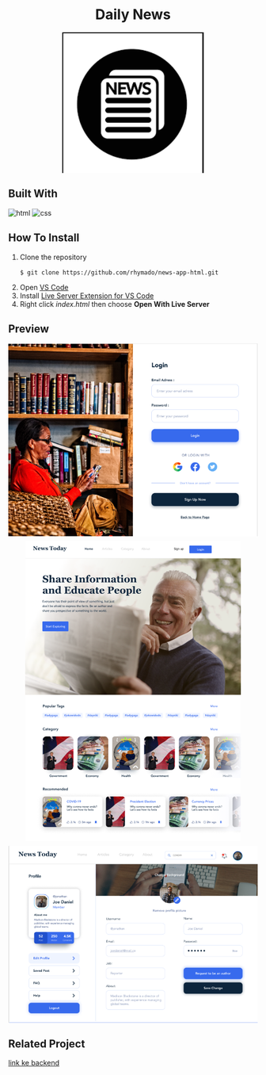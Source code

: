 <h1 style="text-align:center">Daily News</h1>

<div style="display:flex; justify-content:center">
    <img src="assets/img/news_icon.png" alt="news-icon" />
</div>

## Built With

![html](https://img.shields.io/badge/html-5-blue)
![css](https://img.shields.io/badge/css-3-yellow)

## How To Install

1. Clone the repository
   ```
   $ git clone https://github.com/rhymado/news-app-html.git
   ```
2. Open [VS Code](https://code.visualstudio.com/)
3. Install [Live Server Extension for VS Code](https://marketplace.visualstudio.com/items?itemName=ritwickdey.LiveServer)
4. Right click _index.html_ then choose **Open With Live Server**

## Preview

<div style='display:flex;flex-direction:column;row-gap:10px;align-items:center'>
<img src="assets/screenshot/signin.png"  alt="login" />
<img src="assets/screenshot/home.png"  alt="home" />
<img src="assets/screenshot/profile.png"  alt="profile" />
</div>

## Related Project

[link ke backend]()
